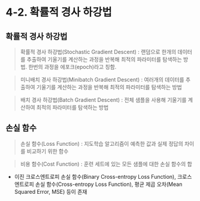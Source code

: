 # 4-2. 확률적 경사 하강법

## 확률적 경사 하강법

>확률적 경사 하강법(Stochastic Gradient Descent) : 랜덤으로 한개의 데이터를 추출하여 기울기를 계산하는 과정을 반복해 최적의 파라미터를 탐색하는 방법. 한번의 과정을 에포크(epoch)라고 칭함. 

>미니배치 경사 하강법(Minibatch Gradient Descent) : 여러개의 데이터를 추출하여 기울기를 계산하는 과정을 반복해 최적의 파라미터를 탐색하는 방법

>배치 경사 하강법(Batch Gradient Descent) : 전체 샘플을 사용해 기울기를 계산하여 최적의 파라미터를 탐색하는 방법

## 손실 함수

>손실 함수(Loss Function) : 지도학습 알고리즘이 예측한 값과 실제 정답의 차이를 비교하기 위한 함수

>비용 함수(Cost Function) : 훈련 세트에 있는 모든 샘플에 대한 손실 함수의 합

- 이진 크로스엔트로피 손실 함수(Binary Cross-entropy Loss Function), 크로스엔트로피 손실 함수(Cross-entropy Loss Function), 평균 제곱 오차(Mean Squared Error, MSE) 등이 존재


